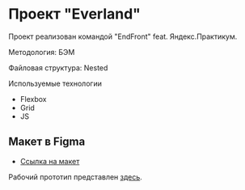 # Проект "Everland"

Проект реализован командой "EndFront" feat. Яндекс.Практикум.

Методология: БЭМ

Файловая структура: Nested

Используемые технологии

- Flexbox
- Grid
- JS

## Макет в Figma
* [Ссылка на макет](https://goo.su/gt5i5)

Рабочий прототип представлен [здесь](https://project-month.github.io/Everland/).
